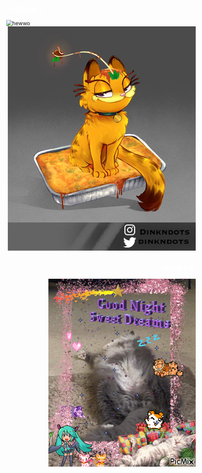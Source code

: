 <!DOCTYPE html>
<html>
    <head>
    </head>
    <div class="row">
        <h2 align="left"><font color="white">Hi there :)</font></h2>
        <div align="left">
            <img src="https://i.imgflip.com/7mipps.gif" alt="hewwo"  width="500">
        </div>
        <div align="right">
            <img src="https://raw.githubusercontent.com/SomeButters/SomeButters/main/garfuumi-v0-t7jbvddegpsb1.png" alt="garf"  width="500">
        </div>
    </div>
    <div class="row">
        <h2 align="right"><font color="white">sleep cat</font></h2>
        <div align="right">
            <img src="https://raw.githubusercontent.com/SomeButters/SomeButters/main/11118094_1296e.gif"></img>
        </div>
    </div>
</html>

